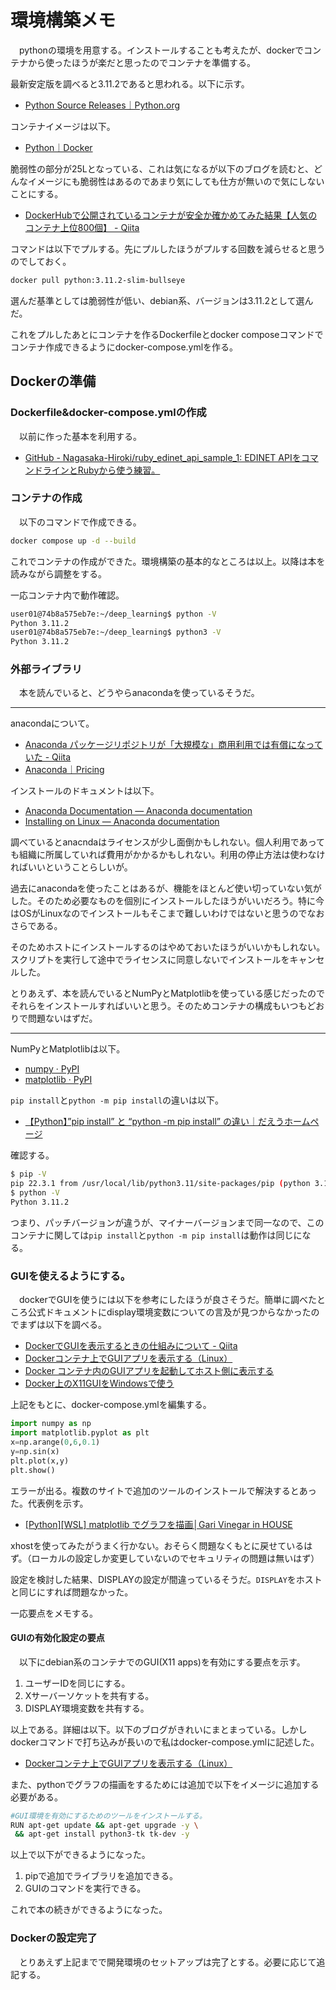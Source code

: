 # 環境構築メモ
　pythonの環境を用意する。インストールすることも考えたが、dockerでコンテナから使ったほうが楽だと思ったのでコンテナを準備する。

最新安定版を調べると3.11.2であると思われる。以下に示す。

- [ Python Source Releases｜Python.org](https://www.python.org/downloads/source/)

コンテナイメージは以下。

- [Python｜Docker](https://hub.docker.com/_/python)

脆弱性の部分が25Lとなっている、これは気になるが以下のブログを読むと、どんなイメージにも脆弱性はあるのであまり気にしても仕方が無いので気にしないことにする。

- [DockerHubで公開されているコンテナが安全か確かめてみた結果【人気のコンテナ上位800個】 - Qiita](https://qiita.com/tomoyamachi/items/e0e69da521505e73237b)

コマンドは以下でプルする。先にプルしたほうがプルする回数を減らせると思うのでしておく。

```bash
docker pull python:3.11.2-slim-bullseye
```

選んだ基準としては脆弱性が低い、debian系、バージョンは3.11.2として選んだ。

これをプルしたあとにコンテナを作るDockerfileとdocker composeコマンドでコンテナ作成できるようにdocker-compose.ymlを作る。

## Dockerの準備
### Dockerfile&docker-compose.ymlの作成
　以前に作った基本を利用する。

- [GitHub - Nagasaka-Hiroki/ruby_edinet_api_sample_1: EDINET APIをコマンドラインとRubyから使う練習。](https://github.com/Nagasaka-Hiroki/ruby_edinet_api_sample_1)

### コンテナの作成
　以下のコマンドで作成できる。

```bash
docker compose up -d --build
```

これでコンテナの作成ができた。環境構築の基本的なところは以上。以降は本を読みながら調整をする。

一応コンテナ内で動作確認。

```bash
user01@74b8a575eb7e:~/deep_learning$ python -V
Python 3.11.2
user01@74b8a575eb7e:~/deep_learning$ python3 -V
Python 3.11.2
```

### 外部ライブラリ
　本を読んでいると、どうやらanacondaを使っているそうだ。

---

anacondaについて。

- [Anaconda パッケージリポジトリが「大規模な」商用利用では有償になっていた - Qiita](https://qiita.com/tfukumori/items/f8fc2c53077b234384fc)
- [Anaconda｜Pricing](https://www.anaconda.com/pricing)

インストールのドキュメントは以下。

- [Anaconda Documentation — Anaconda documentation](https://docs.anaconda.com/)
- [Installing on Linux — Anaconda documentation](https://docs.anaconda.com/anaconda/install/linux/)

調べているとanacndaはライセンスが少し面倒かもしれない。個人利用であっても組織に所属していれば費用がかかるかもしれない。利用の停止方法は使わなければいいということらしいが。

過去にanacondaを使ったことはあるが、機能をほとんど使い切っていない気がした。そのため必要なものを個別にインストールしたほうがいいだろう。特に今はOSがLinuxなのでインストールもそこまで難しいわけではないと思うのでなおさらである。

そのためホストにインストールするのはやめておいたほうがいいかもしれない。スクリプトを実行して途中でライセンスに同意しないでインストールをキャンセルした。

とりあえず、本を読んでいるとNumPyとMatplotlibを使っている感じだったのでそれらをインストールすればいいと思う。そのためコンテナの構成もいつもどおりで問題ないはずだ。

---

NumPyとMatplotlibは以下。

- [numpy · PyPI](https://pypi.org/project/numpy/)
- [matplotlib · PyPI](https://pypi.org/project/matplotlib/)

`pip install`と`python -m pip install`の違いは以下。

- [【Python】”pip install” と “python -m pip install” の違い｜だえうホームページ](https://daeudaeu.com/python-pip-difference/)

確認する。

```bash
$ pip -V
pip 22.3.1 from /usr/local/lib/python3.11/site-packages/pip (python 3.11)
$ python -V
Python 3.11.2
```

つまり、パッチバージョンが違うが、マイナーバージョンまで同一なので、このコンテナに関しては`pip install`と`python -m pip install`は動作は同じになる。

### GUIを使えるようにする。
　dockerでGUIを使うには以下を参考にしたほうが良さそうだ。簡単に調べたところ公式ドキュメントにdisplay環境変数についての言及が見つからなかったのでまずは以下を調べる。

- [DockerでGUIを表示するときの仕組みについて - Qiita](https://qiita.com/Spritaro/items/f907a9b52cb78e4fbec0)
- [Dockerコンテナ上でGUIアプリを表示する（Linux）](https://zenn.dev/ysuito/articles/fdc4a49d83614a)
- [Docker コンテナ内のGUIアプリを起動してホスト側に表示する](https://zukucode.com/2019/07/docker-gui-show.html)
- [Docker上のX11GUIをWindowsで使う](https://zenn.dev/dozo/articles/3ef1565b2b069e)

上記をもとに、docker-compose.ymlを編集する。

```python
import numpy as np
import matplotlib.pyplot as plt
x=np.arange(0,6,0.1)
y=np.sin(x)
plt.plot(x,y)
plt.show()
```

エラーが出る。複数のサイトで追加のツールのインストールで解決するとあった。代表例を示す。

- [[Python][WSL] matplotlib でグラフを描画│Gari Vinegar in HOUSE](https://garivinegar.com/python-wsl-matplotlib/)

xhostを使ってみたがうまく行かない。おそらく問題なくもとに戻せているはず。（ローカルの設定しか変更していないのでセキュリティの問題は無いはず）

設定を検討した結果、DISPLAYの設定が間違っているそうだ。`DISPLAY`をホストと同じにすれば問題なかった。

一応要点をメモする。

#### GUIの有効化設定の要点
　以下にdebian系のコンテナでのGUI(X11 apps)を有効にする要点を示す。

1. ユーザーIDを同じにする。
1. Xサーバーソケットを共有する。
1. DISPLAY環境変数を共有する。

以上である。詳細は以下。以下のブログがきれいにまとまっている。しかしdockerコマンドで打ち込みが長いので私はdocker-compose.ymlに記述した。

- [Dockerコンテナ上でGUIアプリを表示する（Linux）](https://zenn.dev/ysuito/articles/fdc4a49d83614a)

また、pythonでグラフの描画をするためには追加で以下をイメージに追加する必要がある。

```bash
#GUI環境を有効にするためのツールをインストールする。
RUN apt-get update && apt-get upgrade -y \
 && apt-get install python3-tk tk-dev -y
```

以上で以下ができるようになった。

1. pipで追加でライブラリを追加できる。
1. GUIのコマンドを実行できる。

これで本の続きができるようになった。

### Dockerの設定完了
　とりあえず上記までで開発環境のセットアップは完了とする。必要に応じて追記する。